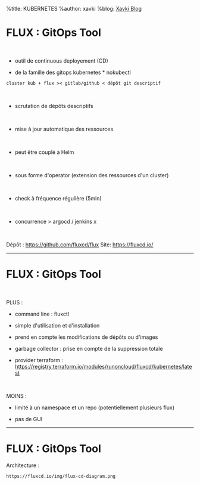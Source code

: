 %title: KUBERNETES
%author: xavki
%blog: [Xavki Blog](https://xavki.blog)



# FLUX : GitOps Tool


<br>

* outil de continuous deployement (CD)

* de la famille des gitops kubernetes
		* nokubectl

```
cluster kub + flux >< gitlab/github < dépôt git descriptif
```

<br>

* scrutation de dépôts descriptifs

<br>

* mise à jour automatique des ressources

<br>

* peut être couplé à Helm

<br>

* sous forme d'operator (extension des ressources d'un cluster)

<br>

* check à fréquence régulière (5min)

<br>

* concurrence > argocd / jenkins x

<br>

Dépôt : https://github.com/fluxcd/flux
Site: https://fluxcd.io/

---------------------------------------------------------------------------------

# FLUX : GitOps Tool



<br>

PLUS :

* command line : fluxctl

* simple d'utilisation et d'installation

* prend en compte les modifications de dépôts ou d'images

* garbage collector : prise en compte de la suppression totale

* provider terraform : 
		https://registry.terraform.io/modules/runoncloud/fluxcd/kubernetes/latest

<br>

MOINS :

* limité à un namespace et un repo (potentiellement plusieurs flux)

* pas de GUI


---------------------------------------------------------------------------------

# FLUX : GitOps Tool


Architecture :

	https://fluxcd.io/img/flux-cd-diagram.png
